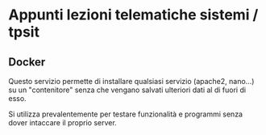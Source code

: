 # Appunti lezioni telematiche sistemi / tpsit

## Docker
Questo servizio permette di installare qualsiasi servizio (apache2, nano...) su un "contenitore" senza che vengano salvati ulteriori dati al di fuori di esso.

Si utilizza prevalentemente per testare funzionalità e programmi senza dover intaccare il proprio server.

<!--stackedit_data:
eyJoaXN0b3J5IjpbMTc2MTc0NTUzXX0=
-->